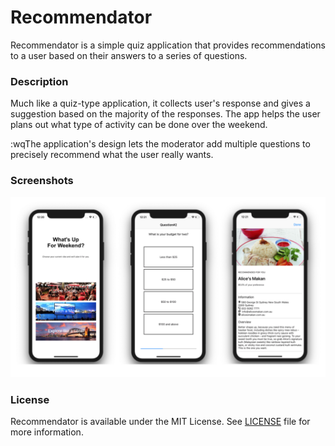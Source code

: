 # Recommendator

Recommendator is a simple quiz application that provides recommendations to a user based on their answers to a series of questions.

### Description

Much like a quiz-type application, it collects user's response and gives a suggestion based on the majority of the responses. The app helps the user plans out what type of activity
can be done over the weekend. 

:wqThe application's design lets the moderator add multiple questions to precisely recommend what the user really wants.

### Screenshots

![Recommendator](recommendator.png)

### License

Recommendator is available under the MIT License. See [LICENSE](https://github.com/arvnq/Recommendator/blob/master/LICENSE) file for more information.
